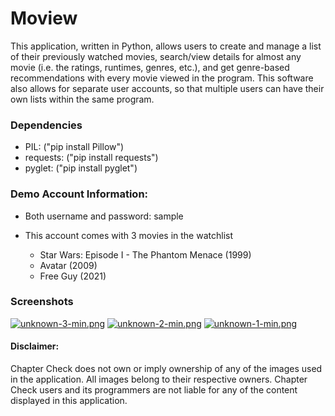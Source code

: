 # Moview

This application, written in Python, allows users to create and manage a list of their previously watched movies, search/view details for almost any movie (i.e. the ratings, runtimes, genres, etc.), and get genre-based recommendations with every movie viewed in the program. This software also allows for separate user accounts, so that multiple users can have their own lists within the same program.

### Dependencies
- PIL: ("pip install Pillow")
- requests: ("pip install requests")
- pyglet: ("pip install pyglet")

### Demo Account Information:

- Both username and password: sample

- This account comes with 3 movies in the watchlist
  - Star Wars: Episode I - The Phantom Menace (1999)
  - Avatar (2009)
  - Free Guy (2021)

### Screenshots
[![unknown-3-min.png](https://i.postimg.cc/258K4Wpg/unknown-3-min.png)](https://postimg.cc/5XTgJ62m)
[![unknown-2-min.png](https://i.postimg.cc/0yC4Mf4p/unknown-2-min.png)](https://postimg.cc/ZWCHXr4R)
[![unknown-1-min.png](https://i.postimg.cc/RZm8Z8gS/unknown-1-min.png)](https://postimg.cc/KR9Q99Xw)

#### Disclaimer:

Chapter Check does not own or imply ownership of any of the images used in the
application. All images belong to their respective owners. Chapter Check users
and its programmers are not liable for any of the content displayed in this
application.
